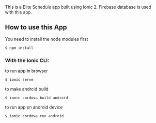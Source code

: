 This is a Elite Schedule app built using Ionic 2.
Firebase database is used with this app.

## How to use this App

You need to install the node modules first

```bash
$ npm install
```

### With the Ionic CLI:

to run app in browser

```bash
$ ionic serve
```

to make android build

```bash
$ ionic cordova build android
```

to run app on android device


```bash
$ ionic cordova run android
```